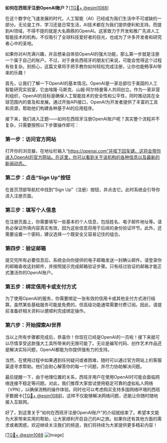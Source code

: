 **如何在西班牙注册OpenAI账户？**[[TG💪+ @esim1088](https://t.me/s/esim1088)]

在这个数字化飞速发展的时代，人工智能（AI）已经成为我们生活中不可或缺的一部分。无论是工作、学习还是日常生活，AI技术都在为我们提供便利和支持。而提到AI领域，不得不提的就是大名鼎鼎的OpenAI。这家致力于开发和推广先进人工智能技术的机构，不仅吸引了全球科技爱好者的目光，也成为了许多开发者和研究者心中的圣地。

如果你对AI充满兴趣，并且想亲自体验OpenAI的强大功能，那么第一步就是注册一个属于自己的账户。不过，对于身处西班牙的朋友们来说，可能会觉得这个过程有些复杂。别担心，这篇文章将手把手教你如何轻松完成注册，让你也能畅享AI带来的乐趣！

首先，让我们了解一下OpenAI的基本情况。OpenAI是一家总部位于美国的人工智能研究实验室，它由埃隆·马斯克、山姆·阿尔特曼等人共同创立。作为一家非营利组织，OpenAI的目标是确保人工智能技术的安全性和公平性，同时推动其在全球范围内的普及和发展。通过开放API接口，OpenAI为开发者提供了丰富的工具和资源，帮助他们构建各种基于AI的应用程序。

接下来，我们进入正题——如何在西班牙注册OpenAI账户呢？其实整个流程并不复杂，只需要按照以下步骤操作即可：

### **第一步：访问官方网站**
打开你的浏览器，在地址栏输入“https://openai.com”并按下回车键。这将会带你进入OpenAI的官方网站。在这里，你可以看到关于该机构的各种信息以及最新的新闻动态。

### **第二步：点击“Sign Up”按钮**
在首页顶部导航栏中找到“Sign Up”（注册）按钮，并点击它。此时系统会引导你进入注册页面。

### **第三步：填写个人信息**
在注册页面上，你需要填写一些基本的个人信息，包括姓名、电子邮件地址等。请务必保证所填内容真实有效，因为这些信息将用于后续的身份验证环节。此外，还需要设置一个密码，建议选择一个既安全又容易记住的组合。

### **第四步：验证邮箱**
提交完所有必要信息后，系统会向你提供的电子邮箱发送一封确认邮件。请登录你的邮箱查收这封邮件，并按照提示完成邮箱验证步骤。只有经过验证的邮箱才能正式激活你的OpenAI账户。

### **第五步：绑定信用卡或支付方式**
为了使用OpenAI的服务，你需要绑定一张有效的信用卡或其他支付方式进行结算。虽然某些基础服务可能是免费的，但高级功能通常需要付费订阅。因此，请提前准备好相关资料以便顺利完成绑定操作。

### **第六步：开始探索AI世界**
当以上所有步骤都完成后，恭喜你！你现在已经是OpenAI的一员啦！接下来就可以尽情享受这款强大工具所带来的无限可能了。无论是编写代码、创作艺术作品还是解决实际问题，OpenAI都能为你提供强有力的支持。

当然，在使用过程中如果遇到任何疑问或者困难，随时可以通过官方网站上的客服渠道寻求帮助。他们会耐心解答你的每一个问题，并尽力协助解决问题。

最后提醒一下，由于地理位置的关系，西班牙用户在使用OpenAI时可能会面临网络连接不稳定等问题。对此，我们推荐大家尝试使用稳定可靠的虚拟私人网络（VPN），以确保流畅的操作体验。同时也可以考虑购买支持多国网络环境的西班牙数据卡[[TG💪+ @esim1088](https://t.me/s/esim1088)]，这样不仅能够解决网络问题，还能让你随时随地接入互联网。

好了，到这里关于“如何在西班牙注册OpenAI账户”的介绍就结束了。希望本文能为大家带来实用的帮助，让大家顺利开启自己的AI之旅。如果你还有其他方面的需求或者困惑，欢迎继续关注我们的频道，我们将持续为大家提供更多精彩内容！

[[TG💪+ @esim1088](https://t.me/s/esim1088) ![Image](https://i.postimg.cc/4NQfJmqS/Snipaste-2025-05-13-00-14-12.png)]